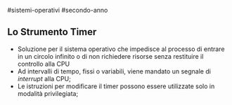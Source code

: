 #sistemi-operativi #secondo-anno 

## Lo Strumento Timer

- Soluzione per il sistema operativo che impedisce al processo di entrare in un circolo infinito o di non richiedere risorse senza restituire il controllo alla CPU
- Ad intervalli di tempo, fissi o variabili, viene mandato un segnale di *interrupt* alla CPU; 
- Le istruzioni per modificare il timer possono essere utilizzate solo in modalità privilegiata;